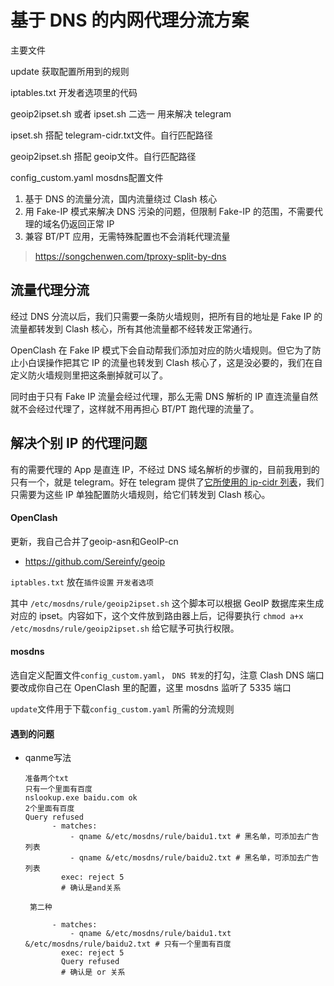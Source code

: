 # 基于 DNS 的内网代理分流方案

主要文件

update 获取配置所用到的规则

iptables.txt 开发者选项里的代码

geoip2ipset.sh 或者 ipset.sh 二选一 用来解决 telegram 

ipset.sh 搭配 telegram-cidr.txt文件。自行匹配路径

geoip2ipset.sh 搭配 geoip文件。自行匹配路径

config_custom.yaml mosdns配置文件



1. 基于 DNS 的流量分流，国内流量绕过 Clash 核心
2. 用 Fake-IP 模式来解决 DNS 污染的问题，但限制 Fake-IP 的范围，不需要代理的域名仍返回正常 IP
3. 兼容 BT/PT 应用，无需特殊配置也不会消耗代理流量

> https://songchenwen.com/tproxy-split-by-dns

## 流量代理分流

经过 DNS 分流以后，我们只需要一条防火墙规则，把所有目的地址是 Fake IP 的流量都转发到 Clash 核心，所有其他流量都不经转发正常通行。

OpenClash 在 Fake IP 模式下会自动帮我们添加对应的防火墙规则。但它为了防止小白误操作把其它 IP 的流量也转发到 Clash 核心了，这是没必要的，我们在自定义防火墙规则里把这条删掉就可以了。

同时由于只有 Fake IP 流量会经过代理，那么无需 DNS 解析的 IP 直连流量自然就不会经过代理了，这样就不用再担心 BT/PT 跑代理的流量了。

## 解决个别 IP 的代理问题

有的需要代理的 App 是直连 IP，不经过 DNS 域名解析的步骤的，目前我用到的只有一个，就是 telegram。好在 telegram 提供了[它所使用的 ip-cidr 列表](https://core.telegram.org/resources/cidr.txt)，我们只需要为这些 IP 单独配置防火墙规则，给它们转发到 Clash 核心。

#### OpenClash


更新，我自己合并了geoip-asn和GeoIP-cn

- https://github.com/Sereinfy/geoip
  

`iptables.txt` 放在`插件设置` `开发者选项`

其中 `/etc/mosdns/rule/geoip2ipset.sh` 这个脚本可以根据 GeoIP 数据库来生成对应的 ipset。内容如下，这个文件放到路由器上后，记得要执行 `chmod a+x /etc/mosdns/rule/geoip2ipset.sh` 给它赋予可执行权限。

#### mosdns

选自定义配置文件`config_custom.yaml`， `DNS 转发`的打勾，注意 Clash DNS 端口要改成你自己在 OpenClash 里的配置，这里 mosdns 监听了 5335 端口

`update`文件用于下载`config_custom.yaml` 所需的分流规则



#### 遇到的问题

- qanme写法

  ```
  准备两个txt
  只有一个里面有百度
  nslookup.exe baidu.com ok
  2个里面有百度
  Query refused
        - matches:
            - qname &/etc/mosdns/rule/baidu1.txt # 黑名单，可添加去广告列表
            - qname &/etc/mosdns/rule/baidu2.txt # 黑名单，可添加去广告列表  
          exec: reject 5
          # 确认是and关系
          
   第二种
          
        - matches:
            - qname &/etc/mosdns/rule/baidu1.txt &/etc/mosdns/rule/baidu2.txt # 只有一个里面有百度
          exec: reject 5
          Query refused
          # 确认是 or 关系
  ```
  
  
